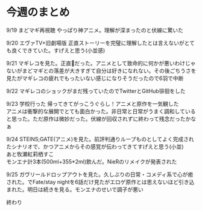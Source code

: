 # 今週のまとめ

9/19 まどマギ再視聴 やっぱり神アニメ。理解が深まったのと伏線に驚いた

9/20 エヴァTV+旧劇場版 正直ストーリーを完璧に理解したとは言えないがとても良くできていた。すげえと思う(小並感)

9/21 マギレコを見た。正直💩だった。アニメとして致命的に何かが悪いわけじゃないがまどマギとの落差が大きすぎて自分は好きになれない。その後ごちうさを見たがマギレコの疲れでもったいない感じになりそうだったので6羽で中断

9/22 マギレコのショックがまだ残っていたのでTwitterとGitHub徘徊をした

9/23 学校行った 帰ってきてがっこうぐらし！アニメと原作を一気観した<br>アニメは衝撃的な展開でとても面白かった。非日常と日常がうまく調和していると思った。ただ原作は微妙だった。伏線が回収されずに終わって残念だったかなぁ

9/24 STEINS;GATE(アニメ)を見た。前評判通りループものとしてよく完成されたシナリオで、かつアニメからその感覚が伝わってきてすげえと思う(小並)<br>あと牧瀬紅莉栖すこ<br>モンエナ計3本(500ml+355\*2ml)飲んだ。NieRのリメイクが発表された

9/25 ガヴリールドロップアウトを見た。久しぶりの日常・コメディ系で心が癒された。でFate/stay nightを6話だけ見たがエロゲ原作とは思えないほど引き込まれた。明日は続きを見る。モンエナのせいで調子が悪い

終わり
